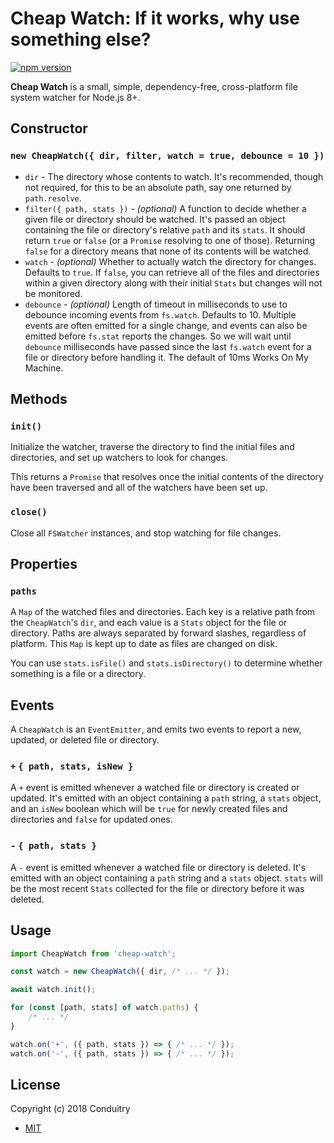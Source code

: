 # Cheap Watch: If it works, why use something else?

[![npm version](https://img.shields.io/npm/v/cheap-watch.svg?style=flat-square)](https://www.npmjs.com/package/cheap-watch)

**Cheap Watch** is a small, simple, dependency-free, cross-platform file system watcher for Node.js 8+.

## Constructor

### `new CheapWatch({ dir, filter, watch = true, debounce = 10 })`

- `dir` - The directory whose contents to watch. It's recommended, though not required, for this to be an absolute path, say one returned by `path.resolve`.
- `filter({ path, stats })` - _(optional)_ A function to decide whether a given file or directory should be watched. It's passed an object containing the file or directory's relative `path` and its `stats`. It should return `true` or `false` (or a `Promise` resolving to one of those). Returning `false` for a directory means that none of its contents will be watched.
- `watch` - _(optional)_ Whether to actually watch the directory for changes. Defaults to `true`. If `false`, you can retrieve all of the files and directories within a given directory along with their initial `Stats` but changes will not be monitored.
- `debounce` - _(optional)_ Length of timeout in milliseconds to use to debounce incoming events from `fs.watch`. Defaults to 10. Multiple events are often emitted for a single change, and events can also be emitted before `fs.stat` reports the changes. So we will wait until `debounce` milliseconds have passed since the last `fs.watch` event for a file or directory before handling it. The default of 10ms Works On My Machine.

## Methods

### `init()`

Initialize the watcher, traverse the directory to find the initial files and directories, and set up watchers to look for changes.

This returns a `Promise` that resolves once the initial contents of the directory have been traversed and all of the watchers have been set up.

### `close()`

Close all `FSWatcher` instances, and stop watching for file changes.

## Properties

### `paths`

A `Map` of the watched files and directories. Each key is a relative path from the `CheapWatch`'s `dir`, and each value is a `Stats` object for the file or directory. Paths are always separated by forward slashes, regardless of platform. This `Map` is kept up to date as files are changed on disk.

You can use `stats.isFile()` and `stats.isDirectory()` to determine whether something is a file or a directory.

## Events

A `CheapWatch` is an `EventEmitter`, and emits two events to report a new, updated, or deleted file or directory.

### `+` `{ path, stats, isNew }`

A `+` event is emitted whenever a watched file or directory is created or updated. It's emitted with an object containing a `path` string, a `stats` object, and an `isNew` boolean which will be `true` for newly created files and directories and `false` for updated ones.

### `-` `{ path, stats }`

A `-` event is emitted whenever a watched file or directory is deleted. It's emitted with an object containing a `path` string and a `stats` object. `stats` will be the most recent `Stats` collected for the file or directory before it was deleted.

## Usage

```javascript
import CheapWatch from 'cheap-watch';

const watch = new CheapWatch({ dir, /* ... */ });

await watch.init();

for (const [path, stats] of watch.paths) {
	/* ... */
}

watch.on('+', ({ path, stats }) => { /* ... */ });
watch.on('-', ({ path, stats }) => { /* ... */ });
```

## License

Copyright (c) 2018 Conduitry

- [MIT](LICENSE)
